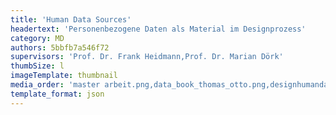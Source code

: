 ```yaml
---
title: 'Human Data Sources'
headertext: 'Personenbezogene Daten als Material im Designprozess'
category: MD
authors: 5bbfb7a546f72
supervisors: 'Prof. Dr. Frank Heidmann,Prof. Dr. Marian Dörk'
thumbSize: l
imageTemplate: thumbnail
media_order: 'master arbeit.png,data_book_thomas_otto.png,designhumandata_thomas_otto.png,personal_data_canvas.png,personal_data_cards_thomas_otto.png,privacy_model_thomas_otto.png,w02_gr_01.JPG,w03_gr_01.JPG,w04_pr_02.JPG'
template_format: json
---
```


